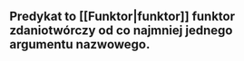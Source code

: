 ## **Predykat** to [[Funktor|funktor]] funktor zdaniotwórczy od co najmniej jednego argumentu nazwowego.